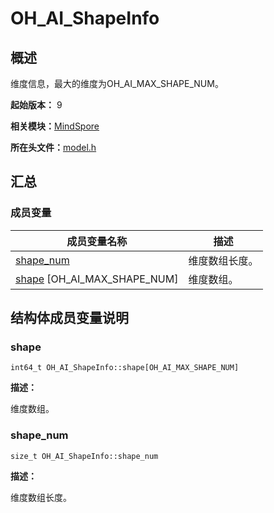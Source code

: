 # OH_AI_ShapeInfo


## 概述

维度信息，最大的维度为OH_AI_MAX_SHAPE_NUM。

**起始版本：** 9

**相关模块：**[MindSpore](_mind_spore.md)

**所在头文件：**[model.h](model_8h.md)

## 汇总


### 成员变量

| 成员变量名称 | 描述 |
| -------- | -------- |
| [shape_num](#shape_num) | 维度数组长度。 |
| [shape](#shape) [OH_AI_MAX_SHAPE_NUM] | 维度数组。 |


## 结构体成员变量说明


### shape


```
int64_t OH_AI_ShapeInfo::shape[OH_AI_MAX_SHAPE_NUM]
```

**描述：**

维度数组。


### shape_num


```
size_t OH_AI_ShapeInfo::shape_num
```

**描述：**

维度数组长度。
